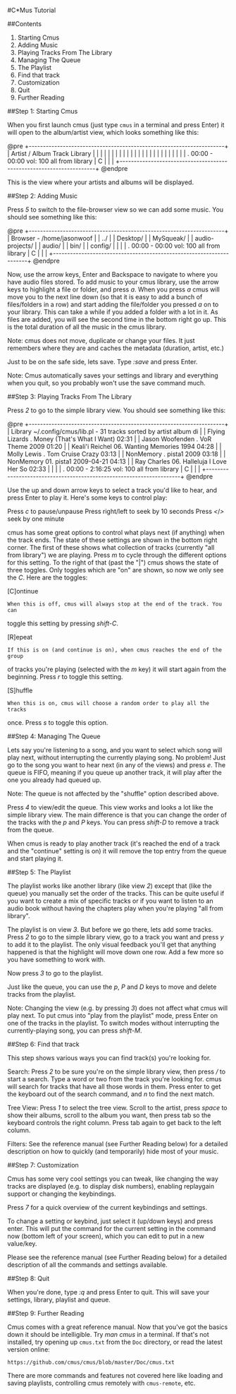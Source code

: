 #C*Mus Tutorial

##Contents

1. Starting Cmus
2. Adding Music
3. Playing Tracks From The Library
4. Managing The Queue
5. The Playlist
6. Find that track
7. Customization
8. Quit
9. Further Reading

##Step 1: Starting Cmus

When you first launch cmus (just type `cmus` in a terminal and press Enter) it
will open to the album/artist view, which looks something like this:

@pre
+---------------------------------------------------------------------+
| Artist / Album             Track                            Library |
|                          |                                          |
|                          |                                          |
|                          |                                          |
|                          |                                          |
|                          |                                          |
|                          |                                          |
|                          |                                          |
|                                                                     |
| . 00:00 - 00:00 vol: 100                     all from library | C   |
|                                                                     |
+---------------------------------------------------------------------+
@endpre

This is the view where your artists and albums will be displayed.


##Step 2: Adding Music

Press *5* to switch to the file-browser view so we can add some music. You
should see something like this:

@pre
+---------------------------------------------------------------------+
| Browser - /home/jasonwoof                                           |
| ../                                                                 |
| Desktop/                                                            |
| MySqueak/                                                           |
| audio-projects/                                                     |
| audio/                                                              |
| bin/                                                                |
| config/                                                             |
|                                                                     |
| . 00:00 - 00:00 vol: 100                     all from library | C   |
|                                                                     |
+---------------------------------------------------------------------+
@endpre

Now, use the arrow keys, Enter and Backspace to navigate to where you have
audio files stored. To add music to your cmus library, use the arrow keys to
highlight a file or folder, and press *a*. When you press *a* cmus will move you
to the next line down (so that it is easy to add a bunch of files/folders in a
row) and start adding the file/folder you pressed *a* on to your library. This
can take a while if you added a folder with a lot in it. As files are added,
you will see the second time in the bottom right go up. This is the total
duration of all the music in the cmus library.

Note: cmus does not move, duplicate or change your files. It just remembers
where they are and caches the metadata (duration, artist, etc.)

Just to be on the safe side, lets save. Type *:save* and press Enter.

Note: Cmus automatically saves your settings and library and everything when
you quit, so you probably won't use the save command much.


##Step 3: Playing Tracks From The Library

Press *2* to go to the simple library view. You should see something like
this:

@pre
+---------------------------------------------------------------------+
| Library ~/.config/cmus/lib.pl - 31 tracks sorted by artist album di |
| Flying Lizards         . Money (That's What I Want)           02:31 |
| Jason Woofenden        . VoR Theme                       2009 01:20 |
| Keali'i Reichel      06. Wanting Memories                1994 04:28 |
| Molly Lewis            . Tom Cruise Crazy                     03:13 |
| NonMemory              . pista1                          2009 03:18 |
| NonMemory            01. pista1                    2009-04-21 04:13 |
| Ray Charles          06. Halleluja I Love Her So              02:33 |
|                                                                     |
| . 00:00 - 2:16:25 vol: 100                   all from library | C   |
|                                                                     |
+---------------------------------------------------------------------+
@endpre

Use the up and down arrow keys to select a track you'd like to hear, and press
Enter to play it. Here's some keys to control play:

Press *c* to pause/unpause
Press right/left to seek by 10 seconds
Press *<*/*>* seek by one minute

cmus has some great options to control what plays next (if anything) when the
track ends. The state of these settings are shown in the bottom right corner.
The first of these shows what collection of tracks (currently "all from
library") we are playing. Press *m* to cycle through the different options for
this setting. To the right of that (past the "|") cmus shows the state of three
toggles. Only toggles which are "on" are shown, so now we only see the *C*.
Here are the toggles:

[C]ontinue

    When this is off, cmus will always stop at the end of the track. You can
toggle this setting by pressing *shift-C*.

[R]epeat

    If this is on (and continue is on), when cmus reaches the end of the group
of tracks you're playing (selected with the *m* key) it will start again from
the beginning. Press *r* to toggle this setting.

[S]huffle

    When this is on, cmus will choose a random order to play all the tracks
once. Press *s* to toggle this option.


##Step 4: Managing The Queue

Lets say you're listening to a song, and you want to select which song will
play next, without interrupting the currently playing song. No problem! Just go
to the song you want to hear next (in any of the views) and press *e*. The
queue is FIFO, meaning if you queue up another track, it will play after the
one you already had queued up.

Note: The queue is not affected by the "shuffle" option described above.

Press *4* to view/edit the queue. This view works and looks a lot like the
simple library view. The main difference is that you can change the order of
the tracks with the *p* and *P* keys. You can press *shift-D* to remove a track
from the queue.

When cmus is ready to play another track (it's reached the end of a track and
the "continue" setting is on) it will remove the top entry from the queue and
start playing it.


##Step 5: The Playlist

The playlist works like another library (like view *2*) except that (like
the queue) you manually set the order of the tracks. This can be quite useful
if you want to create a mix of specific tracks or if you want to listen to an
audio book without having the chapters play when you're playing "all from
library".

The playlist is on view *3*. But before we go there, lets add some tracks.
Press *2* to go to the simple library view, go to a track you want and press
*y* to add it to the playlist. The only visual feedback you'll get that
anything happened is that the highlight will move down one row. Add a few more so
you have something to work with.

Now press *3* to go to the playlist.

Just like the queue, you can use the *p*, *P* and *D* keys to move and delete
tracks from the playlist.

Note: Changing the view (e.g. by pressing *3*) does not affect what cmus will
play next. To put cmus into "play from the playlist" mode, press Enter on one
of the tracks in the playlist. To switch modes without interrupting the
currently-playing song, you can press *shift-M*.


##Step 6: Find that track

This step shows various ways you can find track(s) you're looking for.

Search: Press *2* to be sure you're on the simple library view, then press */*
to start a search. Type a word or two from the track you're looking for. cmus
will search for tracks that have all those words in them. Press enter to get
the keyboard out of the search command, and *n* to find the next match.

Tree View: Press *1* to select the tree view. Scroll to the artist, press
*space* to show their albums, scroll to the album you want, then press tab so
the keyboard controls the right column. Press tab again to get back to the left
column.

Filters: See the reference manual (see Further Reading below) for a detailed
description on how to quickly (and temporarily) hide most of your music.


##Step 7: Customization

Cmus has some very cool settings you can tweak, like changing the way tracks
are displayed (e.g. to display disk numbers), enabling replaygain support or
changing the keybindings.

Press *7* for a quick overview of the current keybindings and settings.

To change a setting or keybind, just select it (up/down keys) and press enter.
This will put the command for the current setting in the command now (bottom
left of your screen), which you can edit to put in a new value/key.

Please see the reference manual (see Further Reading below) for a detailed
description of all the commands and settings available.


##Step 8: Quit

When you're done, type *:q* and press Enter to quit. This will save your
settings, library, playlist and queue.


##Step 9: Further Reading

Cmus comes with a great reference manual. Now that you've got the basics down
it should be intelligible. Try *man cmus* in a terminal. If that's not
installed, try opening up `cmus.txt` from the `Doc` directory, or read the latest
version online:

`https://github.com/cmus/cmus/blob/master/Doc/cmus.txt`

There are more commands and features not covered here like loading and saving
playlists, controlling cmus remotely with `cmus-remote`, etc.

